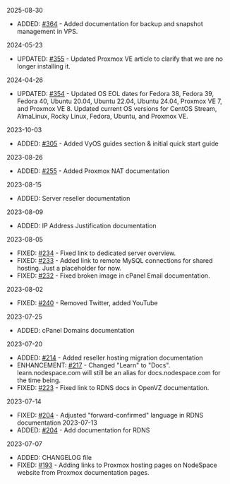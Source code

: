 2025-08-30
- ADDED: [#364](https://bugzilla.nodespace.com/show_bug.cgi?id=364) - Added documentation for backup and snapshot management in VPS.

2024-05-23
- UPDATED: [#355](https://bugzilla.nodespace.com/show_bug.cgi?id=355) - Updated Proxmox VE article to clarify that we are no longer installing it.

2024-04-26
- UPDATED: [#354](https://bugzilla.nodespace.com/show_bug.cgi?id=354) - Updated OS EOL dates for Fedora 38, Fedora 39, Fedora 40, Ubuntu 20.04, Ubuntu 22.04, Ubuntu 24.04, Proxmox VE 7, and Proxmox VE 8. Updated current OS versions for CentOS Stream, AlmaLinux, Rocky Linux, Fedora, Ubuntu, and Proxmox VE.

2023-10-03
- ADDED: [#305](https://bugzilla.nodespace.com/show_bug.cgi?id=305) - Added VyOS guides section & initial quick start guide

2023-08-26
- ADDED: [#255](https://bugzilla.nodespace.com/show_bug.cgi?id=255) - Added Proxmox NAT documentation

2023-08-15
- ADDED: Server reseller documentation

2023-08-09
- ADDED: IP Address Justification documentation

2023-08-05
- FIXED: [#234](https://bugzilla.nodespace.com/show_bug.cgi?id=234) - Fixed link to dedicated server overview.
- FIXED: [#233](https://bugzilla.nodespace.com/show_bug.cgi?id=233) - Added link to remote MySQL connections for shared hosting. Just a placeholder for now.
- FIXED: [#232](https://bugzilla.nodespace.com/show_bug.cgi?id=232) - Fixed broken image in cPanel Email documentation.

2023-08-02
- FIXED: [#240](https://bugzilla.nodespace.com/show_bug.cgi?id=240) - Removed Twitter, added YouTube

2023-07-25
- ADDED: cPanel Domains documentation

2023-07-20
- ADDED: [#214](https://bugzilla.nodespace.com/show_bug.cgi?id=214) - Added reseller hosting migration documentation
- ENHANCEMENT: [#217](https://bugzill.nodespace.com/show_bug.cgi?id=217) - Changed "Learn" to "Docs". learn.nodespace.com will still be an alias for docs.nodespace.com for the time being.
- FIXED: [#223](https://bugzilla.nodespace.com/show_bug.cgi?id=226) - Fixed link to RDNS docs in OpenVZ documentation.

2023-07-14
- FIXED: [#204](https://bugzilla.nodespace.com/show_bug.cgi?id=204) - Adjusted "forward-confirmed" language in RDNS documentation
2023-07-13
- ADDED: [#204](https://bugzilla.nodespace.com/show_bug.cgi?id=204) - Add documentation for RDNS

2023-07-07
- ADDED: CHANGELOG file
- FIXED: [#193](https://bugzilla.nodespace.com/show_bug.cgi?id=193) - Adding links to Proxmox hosting pages on NodeSpace website from Proxmox documentation pages.